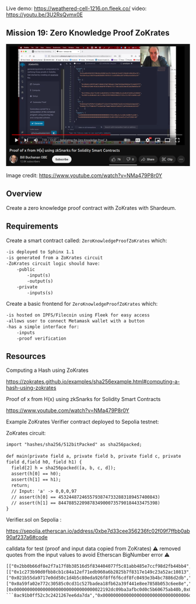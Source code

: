 Live demo: https://weathered-cell-1216.on.fleek.co/
video: https://youtu.be/3U2RsQvmx0E
## Mission 19: Zero Knowledge Proof ZoKrates

<img src="images/zokrates.png" alt="zokrates"/>

Image credit: https://www.youtube.com/watch?v=NMa479P8r0Y

## Overview

Create a zero knowledge proof contract with ZoKrates with Shardeum.

## Requirements

Create a smart contract called: ```ZeroKnowledgeProofZoKrates``` which:

    -is deployed to Sphinx 1.1
    -is generated from a ZoKrates circuit
    -ZoKrates circuit logic should have:
        -public 
            -input(s)
            -output(s)
        -private 
            -inputs(s)

Create a basic frontend for ```ZeroKnowledgeProofZoKrates``` which:

    -is hosted on IPFS/Filecoin using Fleek for easy access
    -allows user to connect Metamask wallet with a button
    -has a simple interface for:
        -inputs 
        -proof verification

## Resources

Computing a Hash using ZoKrates

https://zokrates.github.io/examples/sha256example.html#computing-a-hash-using-zokrates

Proof of x from H(x) using zkSnarks for Solidity Smart Contracts 

https://www.youtube.com/watch?v=NMa479P8r0Y

Example ZoKrates Verifier contract deployed to Sepolia testnet:

ZoKrates circuit:

```solidity
import "hashes/sha256/512bitPacked" as sha256packed;

def main(private field a, private field b, private field c, private field d,field h0, field h1) {
  field[2] h = sha256packed([a, b, c, d]);
  assert(h[0] == h0);
  assert(h[1] == h1);
  return;
  // Input: 'a' -> 0,0,0,97
  // assert(h[0] == 45324487246557938747332883189457400843)
  // assert(h[1] == 84478852209878349000735790184433475398)
}
```

Verifier.sol on Sepolia :

https://sepolia.etherscan.io/address/0xbe7d33cee356236fc02f09f7ffbb0ab90af237a6#code

calldata for test (proof and input data copied from ZoKrates)
:warning: removed quotes from the input values to avoid Etherscan BigNumber error :warning:
```solidity
[["0x2bb0b66df8e2f7a17f8b38516d5f834404077f5c81abb485e7ccf98d2fb44bb4","0x1a7480811eea3b13dfe57a8760ce8a2560ad3e7e07754572eec9a9420f338d59"],[["0x1c273b90d0fbb8cb1c84a12ef71edb960a6b2825b7f8317e149c23a52ac10813","0x2822f95ca4abb1b86dc009432b7302e4e873bafa1698e963c5f783767019bd95"],["0x021b55da9717e0dd50c1d4b5c80eda926f8ff6f6cdf8fc0493e3b4bc7886d2db","0x21e02130eba51672a5b374df9bc6af5f1117dac631523a77dc9c6dceba17a1a3"]],["0x0a59fa02e772c30585c0cd31c527badea18fb62a39f441e8ee7858b053c6ee8e","0x13025f0f572a08198f27ef168313d5516c8c041efea6ba9fcfb609d8a41a6208"]],[0x0000000000000000000000000000000022192dc09ba3afbc0d0c5b60675ab40b,0x000000000000000000000000000000003f8e08fd3897de4e81a37a4752805f46]
```8ac91b0ff52c3c2421267ee6da7da","0x000000000000000000000000000000006df16755c25f7be7dd284bf4ea2ecf84"]
```

